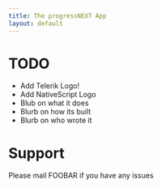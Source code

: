 ```yaml
---
title: The progressNEXT App
layout: default
---
```

 
# TODO
* Add Telerik Logo!
* Add NativeScript Logo
* Blub on what it does
* Blurb on how its built
* Blurb on who wrote it

# Support

Please mail FOOBAR if you have any issues
 

